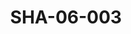---
pid: SHA-06-003
title: SHA-06-003
language: 'en '
collection: Sharhabil Ahmed
original_label: 
rights: Sharhabil Ahmed
location_of_original: Sharhabil Ahmed
photographer_or_studio: 
scanned_from: photograph 9.5 by 14.3
_date: late 1970s
location: Khartoum, Sports Park
description: Shihab Sharhabil and school children
additional_notes: 
permission_display: 'yes'
on_server: 'no'
on_website: 'no'
permalink: "/archive/en/sha-06-003.html"
layout: photo-page
---